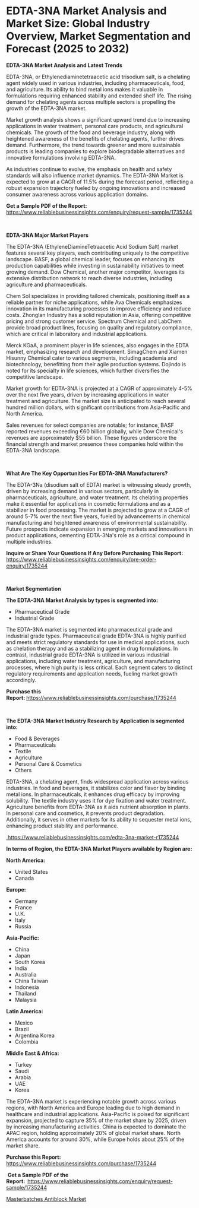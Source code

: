 <p><h1>EDTA-3NA Market Analysis and Market Size: Global Industry Overview, Market Segmentation and Forecast (2025 to 2032)</h1></p><p><strong>EDTA-3NA Market Analysis and Latest Trends</strong></p>
<p><p>EDTA-3NA, or Ethylenediaminetetraacetic acid trisodium salt, is a chelating agent widely used in various industries, including pharmaceuticals, food, and agriculture. Its ability to bind metal ions makes it valuable in formulations requiring enhanced stability and extended shelf life. The rising demand for chelating agents across multiple sectors is propelling the growth of the EDTA-3NA market.</p><p>Market growth analysis shows a significant upward trend due to increasing applications in water treatment, personal care products, and agricultural chemicals. The growth of the food and beverage industry, along with heightened awareness of the benefits of chelating agents, further drives demand. Furthermore, the trend towards greener and more sustainable products is leading companies to explore biodegradable alternatives and innovative formulations involving EDTA-3NA.</p><p>As industries continue to evolve, the emphasis on health and safety standards will also influence market dynamics. The EDTA-3NA Market is expected to grow at a CAGR of 11.5% during the forecast period, reflecting a robust expansion trajectory fueled by ongoing innovations and increased consumer awareness across various application domains.</p></p>
<p><strong>Get a Sample PDF of the Report:&nbsp;</strong> <a href="https://www.reliablebusinessinsights.com/enquiry/request-sample/1735244?utm_campaign=2789&utm_medium=2&utm_source=Github&utm_content=ia&utm_term=25032025&utm_id=edta-3na">https://www.reliablebusinessinsights.com/enquiry/request-sample/1735244</a></p>
<p>&nbsp;</p>
<p><strong>EDTA-3NA Major Market Players</strong></p>
<p><p>The EDTA-3NA (EthyleneDiamineTetraacetic Acid Sodium Salt) market features several key players, each contributing uniquely to the competitive landscape. BASF, a global chemical leader, focuses on enhancing its production capabilities while investing in sustainability initiatives to meet growing demand. Dow Chemical, another major competitor, leverages its extensive distribution network to reach diverse industries, including agriculture and pharmaceuticals.</p><p>Chem Sol specializes in providing tailored chemicals, positioning itself as a reliable partner for niche applications, while Ava Chemicals emphasizes innovation in its manufacturing processes to improve efficiency and reduce costs. Zhonglan Industry has a solid reputation in Asia, offering competitive pricing and strong customer service. Spectrum Chemical and LabChem provide broad product lines, focusing on quality and regulatory compliance, which are critical in laboratory and industrial applications.</p><p>Merck KGaA, a prominent player in life sciences, also engages in the EDTA market, emphasizing research and development. SimagChem and Xiamen Hisunny Chemical cater to various segments, including academia and biotechnology, benefitting from their agile production systems. Dojindo is noted for its specialty in life sciences, which further diversifies the competitive landscape.</p><p>Market growth for EDTA-3NA is projected at a CAGR of approximately 4-5% over the next five years, driven by increasing applications in water treatment and agriculture. The market size is anticipated to reach several hundred million dollars, with significant contributions from Asia-Pacific and North America.</p><p>Sales revenues for select companies are notable; for instance, BASF reported revenues exceeding €60 billion globally, while Dow Chemical's revenues are approximately $55 billion. These figures underscore the financial strength and market presence these companies hold within the EDTA-3NA landscape.</p></p>
<p>&nbsp;</p>
<p><strong>What Are The Key Opportunities For EDTA-3NA Manufacturers?</strong></p>
<p><p>The EDTA-3Na (disodium salt of EDTA) market is witnessing steady growth, driven by increasing demand in various sectors, particularly in pharmaceuticals, agriculture, and water treatment. Its chelating properties make it essential for applications in cosmetic formulations and as a stabilizer in food processing. The market is projected to grow at a CAGR of around 5-7% over the next five years, fueled by advancements in chemical manufacturing and heightened awareness of environmental sustainability. Future prospects indicate expansion in emerging markets and innovations in product applications, cementing EDTA-3Na's role as a critical compound in multiple industries.</p></p>
<p><strong>Inquire or Share Your Questions If Any Before Purchasing This Report:</strong> <a href="https://www.reliablebusinessinsights.com/enquiry/pre-order-enquiry/1735244?utm_campaign=2789&utm_medium=2&utm_source=Github&utm_content=ia&utm_term=25032025&utm_id=edta-3na">https://www.reliablebusinessinsights.com/enquiry/pre-order-enquiry/1735244</a></p>
<p>&nbsp;</p>
<p><strong>Market Segmentation</strong></p>
<p><strong>The EDTA-3NA Market Analysis by types is segmented into:</strong></p>
<p><ul><li>Pharmaceutical Grade</li><li>Industrial Grade</li></ul></p>
<p><p>The EDTA-3NA market is segmented into pharmaceutical grade and industrial grade types. Pharmaceutical grade EDTA-3NA is highly purified and meets strict regulatory standards for use in medical applications, such as chelation therapy and as a stabilizing agent in drug formulations. In contrast, industrial grade EDTA-3NA is utilized in various industrial applications, including water treatment, agriculture, and manufacturing processes, where high purity is less critical. Each segment caters to distinct regulatory requirements and application needs, fueling market growth accordingly.</p></p>
<p><strong>Purchase this Report:&nbsp;</strong><a href="https://www.reliablebusinessinsights.com/purchase/1735244?utm_campaign=2789&utm_medium=2&utm_source=Github&utm_content=ia&utm_term=25032025&utm_id=edta-3na">https://www.reliablebusinessinsights.com/purchase/1735244</a></p>
<p>&nbsp;</p>
<p><strong>The EDTA-3NA Market Industry Research by Application is segmented into:</strong></p>
<p><ul><li>Food & Beverages</li><li>Pharmaceuticals</li><li>Textile</li><li>Agriculture</li><li>Personal Care & Cosmetics</li><li>Others</li></ul></p>
<p><p>EDTA-3NA, a chelating agent, finds widespread application across various industries. In food and beverages, it stabilizes color and flavor by binding metal ions. In pharmaceuticals, it enhances drug efficacy by improving solubility. The textile industry uses it for dye fixation and water treatment. Agriculture benefits from EDTA-3NA as it aids nutrient absorption in plants. In personal care and cosmetics, it prevents product degradation. Additionally, it serves in other markets for its ability to sequester metal ions, enhancing product stability and performance.</p></p>
<p><a href="https://www.reliablebusinessinsights.com/edta-3na-market-r1735244?utm_campaign=2789&utm_medium=2&utm_source=Github&utm_content=ia&utm_term=25032025&utm_id=edta-3na">&nbsp;https://www.reliablebusinessinsights.com/edta-3na-market-r1735244</a></p>
<p><strong>In terms of Region, the EDTA-3NA Market Players available by Region are:</strong></p>
<p>
    <p> <strong> North America: </strong>
        <ul>
            <li>United States</li>
            <li>Canada</li>
        </ul>
        </p> 
    <p> <strong> Europe: </strong>
        <ul>
            <li>Germany</li>
            <li>France</li>
            <li>U.K.</li>
            <li>Italy</li>
            <li>Russia</li>
        </ul>
        </p> 
    <p> <strong> Asia-Pacific: </strong>
        <ul>
            <li>China</li>
            <li>Japan</li>
            <li>South Korea</li>
            <li>India</li>
            <li>Australia</li>
            <li>China Taiwan</li>
            <li>Indonesia</li>
            <li>Thailand</li>
            <li>Malaysia</li>
        </ul>
        </p> 
    <p> <strong> Latin America: </strong>
        <ul>
            <li>Mexico</li>
            <li>Brazil</li>
            <li>Argentina Korea</li>
            <li>Colombia</li>
        </ul>
        </p> 
    <p> <strong> Middle East & Africa: </strong>
        <ul>
            <li>Turkey</li>
            <li>Saudi</li>
            <li>Arabia</li>
            <li>UAE</li>
            <li>Korea</li>
        </ul>
    </p>
    </p>
<p><p>The EDTA-3NA market is experiencing notable growth across various regions, with North America and Europe leading due to high demand in healthcare and industrial applications. Asia-Pacific is poised for significant expansion, projected to capture 35% of the market share by 2025, driven by increasing manufacturing activities. China is expected to dominate the APAC region, holding approximately 20% of global market share. North America accounts for around 30%, while Europe holds about 25% of the market share.</p></p>
<p><strong>Purchase this Report: </strong><a href="https://www.reliablebusinessinsights.com/purchase/1735244?utm_campaign=2789&utm_medium=2&utm_source=Github&utm_content=ia&utm_term=25032025&utm_id=edta-3na">https://www.reliablebusinessinsights.com/purchase/1735244</a></p>
<p>&nbsp;<strong>Get a Sample PDF of the Report:&nbsp;&nbsp;</strong><a href="https://www.reliablebusinessinsights.com/enquiry/request-sample/1735244?utm_campaign=2789&utm_medium=2&utm_source=Github&utm_content=ia&utm_term=25032025&utm_id=edta-3na">https://www.reliablebusinessinsights.com/enquiry/request-sample/1735244</a></p>
<p><strong></strong></p>
<p><p><a href="https://github.com/ccreola81/Market-Research-Report-List-1/blob/main/masterbatches-antiblock-market.md?utm_campaign=2789&utm_medium=2&utm_source=Github&utm_content=ia&utm_term=25032025&utm_id=edta-3na">Masterbatches Antiblock Market</a></p></p>